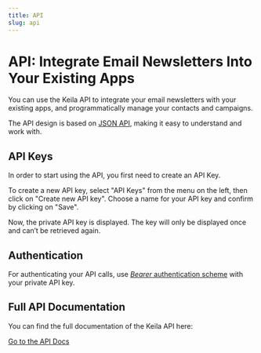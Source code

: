 ```yaml
---
title: API
slug: api
---
```



# API: Integrate Email Newsletters Into Your Existing Apps

You can use the Keila API to integrate your email newsletters with your existing
apps, and programmatically manage your contacts and campaigns.

The API design is based on [JSON API](https://jsonapi.org/), making it easy to
understand and work with.

## API Keys

In order to start using the API, you first need to create an API Key.

To create a new API key, select "API Keys" from the menu on the left, then click
on "Create new API key". Choose a name for your API key and confirm by clicking on "Save".

Now, the private API key is displayed. The key will only be displayed once and
can’t be retrieved again.

<docs-image src="docs/api-keys.png" alt="Screenshot of editing a contact segment in Keila"></docs-image>

## Authentication

For authenticating your API calls, use [*Bearer* authentication scheme](https://datatracker.ietf.org/doc/html/rfc6750) with your private API key.

## Full API Documentation

You can find the full documentation of the Keila API here:

<a href="https://app.keila.io/api" target="_blank" class="next block w-1/2 p-10 border-2 border-green-300 rounded bg-white hover:bg-gray-100">Go to the API Docs</a>